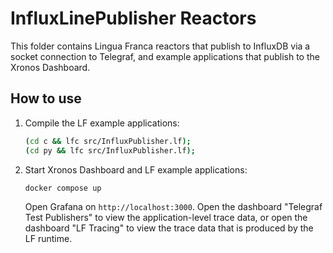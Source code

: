 # InfluxLinePublisher Reactors

This folder contains Lingua Franca reactors that publish to InfluxDB via a socket connection to Telegraf, and example applications that publish to the Xronos Dashboard.

## How to use

1. Compile the LF example applications:

   ```bash
   (cd c && lfc src/InfluxPublisher.lf);
   (cd py && lfc src/InfluxPublisher.lf);
   ```

1. Start Xronos Dashboard and LF example applications:

   ```bash
   docker compose up
   ```

   Open Grafana on `http://localhost:3000`. Open the dashboard "Telegraf Test Publishers" to view the application-level trace data, or open the dashboard "LF Tracing" to view the trace data that is produced by the LF runtime.
